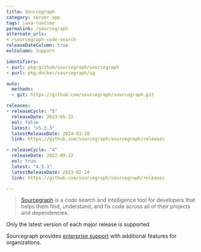 ```yaml
---
title: Sourcegraph
category: server-app
tags: java-runtime
permalink: /sourcegraph
alternate_urls:
- /sourcegraph-code-search
releaseDateColumn: true
eolColumn: Support

identifiers:
- purl: pkg:github/sourcegraph/sourcegraph
- purl: pkg:docker/sourcegraph/sg

auto:
  methods:
  - git: https://github.com/sourcegraph/sourcegraph.git

releases:
- releaseCycle: "5"
  releaseDate: 2023-05-22
  eol: false
  latest: "v5.3.3"
  latestReleaseDate: 2024-03-20
  link: https://github.com/sourcegraph/sourcegraph/releases

- releaseCycle: "4"
  releaseDate: 2022-09-22
  eol: true
  latest: "4.5.1"
  latestReleaseDate: 2023-02-24
  link: https://github.com/sourcegraph/sourcegraph/releases

---
```


> [Sourcegraph](https://sourcegraph.com/) is a code search and intelligence tool for developers that helps
> them find, understand, and fix code across all of their projects and dependencies.

Only the latest version of each major release is supported.

Sourcegraph provides [enterprise support](https://about.sourcegraph.com/contact/sales) with additional features for organizations.
